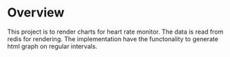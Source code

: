 # Overview
This project is to render charts for heart rate monitor. The data is read from redis for rendering. The implementation have the functonality to generate html graph on regular intervals.
